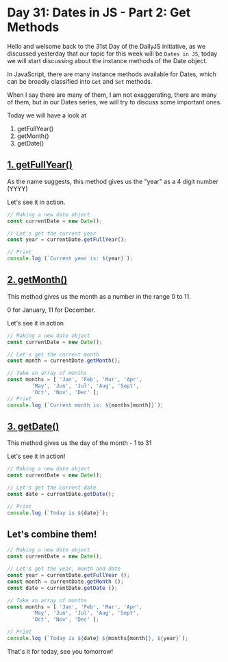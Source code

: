 # Day 31: Dates in JS - Part 2: Get Methods

Hello and welsome back to the 31st Day of the DailyJS initiative, as we discussed yesterday that our topic for this week will be `Dates in JS`, today we will start discussing about the instance methods of the Date object.

In JavaScript, there are many instance methods available for Dates, which can be broadly classified into `Get` and `Set` methods.

When I say there are  many of them, I am not exaggerating, there are many of them, but in our Dates series, we will try to discuss some important ones.

Today we will have a look at

1. getFullYear()
2. getMonth()
3. getDate()

## [1. getFullYear()](./1.js)

As the name suggests, this method gives us the "year" as a 4 digit number (YYYY)

Let's see it in action.

```js
// Making a new date object
const currentDate = new Date();

// Let's get the current year
const year = currentDate.getFullYear();

// Print 
console.log (`Current year is: ${year}`);
```

## [2. getMonth()](./2.js)

This method gives us the month as a number in the range 0 to 11. 

0 for January,
11 for December.

Let's see it in action

```js
// Making a new date object
const currentDate = new Date();

// Let's get the current month
const month = currentDate.getMonth();

// Take an array of months
const months = [ 'Jan', 'Feb', 'Mar', 'Apr',
        'May', 'Jun', 'Jul', 'Aug', 'Sept', 
        'Oct', 'Nov', 'Dec' ];
// Print 
console.log (`Current month is: ${months[month]}`);
```

## [3. getDate()](./3.js)

This method gives us the day of the month - 1 to 31

Let's see it in action!

```js
// Making a new date object
const currentDate = new Date();

// Let's get the current date
const date = currentDate.getDate();

// Print 
console.log (`Today is ${date}`);
```

## Let's combine them!

```js
// Making a new date object
const currentDate = new Date();

// Let's get the year, month and date
const year = currentDate.getFullYear ();
const month = currentDate.getMonth ();
const date = currentDate.getDate ();

// Take an array of months
const months = [ 'Jan', 'Feb', 'Mar', 'Apr',
        'May', 'Jun', 'Jul', 'Aug', 'Sept', 
        'Oct', 'Nov', 'Dec' ];

// Print 
console.log (`Today is ${date} ${months[month]}, ${year}`);
```

That's it for today, see  you tomorrow!